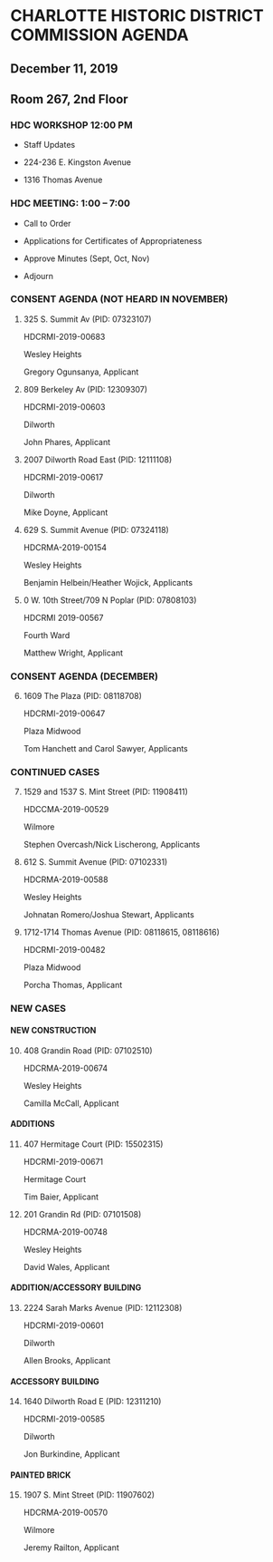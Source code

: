 # CHARLOTTE HISTORIC DISTRICT COMMISSION AGENDA

## December 11, 2019

## Room 267, 2nd Floor

### HDC WORKSHOP 12:00 PM

- Staff Updates

- 224-236 E. Kingston Avenue

- 1316 Thomas Avenue

### HDC MEETING: 1:00 – 7:00

- Call to Order

- Applications for Certificates of Appropriateness

- Approve Minutes (Sept, Oct, Nov)

- Adjourn

### CONSENT AGENDA (NOT HEARD IN NOVEMBER)

1. 325 S. Summit Av (PID: 07323107)

    HDCRMI-2019-00683

    Wesley Heights

    Gregory Ogunsanya, Applicant

2. 809 Berkeley Av (PID: 12309307)

    HDCRMI-2019-00603

    Dilworth

    John Phares, Applicant

3. 2007 Dilworth Road East (PID: 12111108)

    HDCRMI-2019-00617

    Dilworth

    Mike Doyne, Applicant

4. 629 S. Summit Avenue (PID: 07324118)

    HDCRMA-2019-00154

    Wesley Heights

    Benjamin Helbein/Heather Wojick, Applicants

5. 0 W. 10th Street/709 N Poplar (PID: 07808103)

    HDCRMI 2019-00567

    Fourth Ward

    Matthew Wright, Applicant

### CONSENT AGENDA (DECEMBER)

6. 1609 The Plaza (PID: 08118708)

    HDCRMI-2019-00647

    Plaza Midwood

    Tom Hanchett and Carol Sawyer, Applicants

### CONTINUED CASES

7. 1529 and 1537 S. Mint Street (PID: 11908411)

    HDCCMA-2019-00529

    Wilmore

    Stephen Overcash/Nick Lischerong, Applicants

8. 612 S. Summit Avenue (PID: 07102331)

    HDCRMA-2019-00588

    Wesley Heights

    Johnatan Romero/Joshua Stewart, Applicants

9. 1712-1714 Thomas Avenue (PID: 08118615, 08118616)

    HDCRMI-2019-00482

    Plaza Midwood

    Porcha Thomas, Applicant

### NEW CASES

#### NEW CONSTRUCTION

10. 408 Grandin Road (PID: 07102510)

    HDCRMA-2019-00674

    Wesley Heights

    Camilla McCall, Applicant

#### ADDITIONS

11. 407 Hermitage Court (PID: 15502315)

    HDCRMI-2019-00671

    Hermitage Court

    Tim Baier, Applicant

12. 201 Grandin Rd (PID: 07101508)

    HDCRMA-2019-00748

    Wesley Heights

    David Wales, Applicant

#### ADDITION/ACCESSORY BUILDING

13. 2224 Sarah Marks Avenue (PID: 12112308)

    HDCRMI-2019-00601

    Dilworth

    Allen Brooks, Applicant

#### ACCESSORY BUILDING

14. 1640 Dilworth Road E (PID: 12311210)

    HDCRMI-2019-00585

    Dilworth

    Jon Burkindine, Applicant

#### PAINTED BRICK

15. 1907 S. Mint Street (PID: 11907602)

    HDCRMA-2019-00570

    Wilmore

    Jeremy Railton, Applicant
